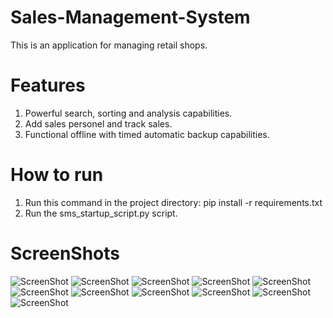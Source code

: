 # Sales-Management-System
This is an application for managing retail shops.

# Features
1. Powerful search, sorting and analysis capabilities.
2. Add sales personel and track sales.
3. Functional offline with timed automatic backup capabilities.

# How to run
1. Run this command in the project directory:
    pip install -r requirements.txt
2. Run the sms_startup_script.py script.

# ScreenShots
![ScreenShot](https://i.postimg.cc/FFctM2Vs/Screenshot-1.png)
![ScreenShot](https://i.postimg.cc/FFctM2Vs/Screenshot-1.png)
![ScreenShot](https://i.postimg.cc/m2sxB8m3/Screenshot-2.png)
![ScreenShot](https://i.postimg.cc/Hs4qxXNq/Screenshot-3.png)
![ScreenShot](https://i.postimg.cc/Wzcyp1wp/Screenshot-5.png)
![ScreenShot](https://i.postimg.cc/d1yXKydS/Screenshot-9.png)
![ScreenShot](https://i.postimg.cc/SQc5Tcmn/Screenshot-10.png)
![ScreenShot](https://i.postimg.cc/FzbBYXTy/Screenshot-11.png)
![ScreenShot](https://i.postimg.cc/9fSSSp47/Screenshot-6.png)
![ScreenShot](https://i.postimg.cc/BnmR5s4N/Screenshot-7.png)
![ScreenShot](https://i.postimg.cc/vZYp6DFc/Screenshot-8.png)
